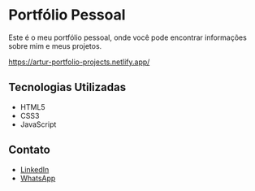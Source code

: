 # Portfólio Pessoal

Este é o meu portfólio pessoal, onde você pode encontrar informações sobre mim e meus projetos.

https://artur-portfolio-projects.netlify.app/

## Tecnologias Utilizadas

- HTML5
- CSS3
- JavaScript

## Contato
- [LinkedIn](https://www.linkedin.com/in/artur-roma-furtado/)
- [WhatsApp](https://bit.ly/4lTIueG)
